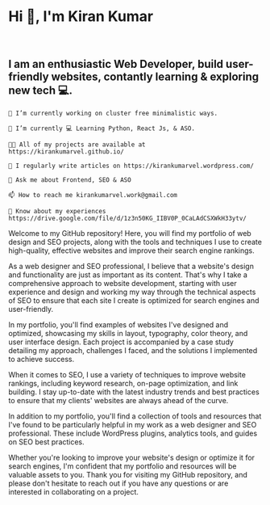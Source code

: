 <h1>Hi 👋, I'm Kiran Kumar</h1>
<br>
<h2>I am an enthusiastic Web Developer, build user-friendly websites, contantly learning & exploring new tech 💻.</h2>



    🔭 I’m currently working on cluster free minimalistic ways.

    🌱 I’m currently 💻 Learning Python, React Js, & ASO.
    
    👨‍💻 All of my projects are available at https://kirankumarvel.github.io/

    📝 I regularly write articles on https://kirankumarvel.wordpress.com/
    
    💬 Ask me about Frontend, SEO & ASO

    📫 How to reach me kirankumarvel.work@gmail.com

    📄 Know about my experiences https://drive.google.com/file/d/1z3n50KG_IIBV0P_0CaLAdCSXWkH33ytv/
  
<p>
Welcome to my GitHub repository! Here, you will find my portfolio of web design and SEO projects, along with the tools and techniques I use to create high-quality, effective websites and improve their search engine rankings.
</p>
<p>
As a web designer and SEO professional, I believe that a website's design and functionality are just as important as its content. That's why I take a comprehensive approach to website development, starting with user experience and design and working my way through the technical aspects of SEO to ensure that each site I create is optimized for search engines and user-friendly.
</p>
<p>
In my portfolio, you'll find examples of websites I've designed and optimized, showcasing my skills in layout, typography, color theory, and user interface design. Each project is accompanied by a case study detailing my approach, challenges I faced, and the solutions I implemented to achieve success.
</p>

<p>When it comes to SEO, I use a variety of techniques to improve website rankings, including keyword research, on-page optimization, and link building. I stay up-to-date with the latest industry trends and best practices to ensure that my clients' websites are always ahead of the curve.
</p>
<p>In addition to my portfolio, you'll find a collection of tools and resources that I've found to be particularly helpful in my work as a web designer and SEO professional. These include WordPress plugins, analytics tools, and guides on SEO best practices.
</p>
<p>Whether you're looking to improve your website's design or optimize it for search engines, I'm confident that my portfolio and resources will be valuable assets to you. Thank you for visiting my GitHub repository, and please don't hesitate to reach out if you have any questions or are interested in collaborating on a project.
</p>
